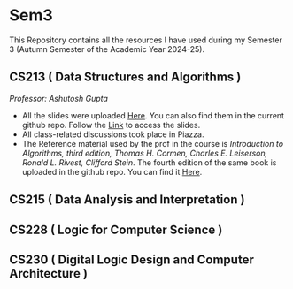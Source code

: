 # Sem3
This Repository contains all the resources I have used during my Semester 3 (Autumn Semester of the Academic Year 2024-25).
## CS213 ( Data Structures and Algorithms )
_Professor: Ashutosh Gupta_  
- All the slides were uploaded [Here](https://www.cse.iitb.ac.in/~akg/courses/2024-ds/). You can also find them in the current github repo. Follow the [Link](./CS213/Lectures) to access the slides.  
- All class-related discussions took place in Piazza.  
- The Reference material used by the prof in the course is _Introduction to Algorithms, third edition, Thomas H. Cormen, Charles E. Leiserson, Ronald L. Rivest, Clifford Stein_. The fourth edition of the same book is uploaded in the github repo. You can find it [Here](./CS213/Resources). 
## CS215 ( Data Analysis and Interpretation )
## CS228 ( Logic for Computer Science )
## CS230 ( Digital Logic Design and Computer Architecture )
